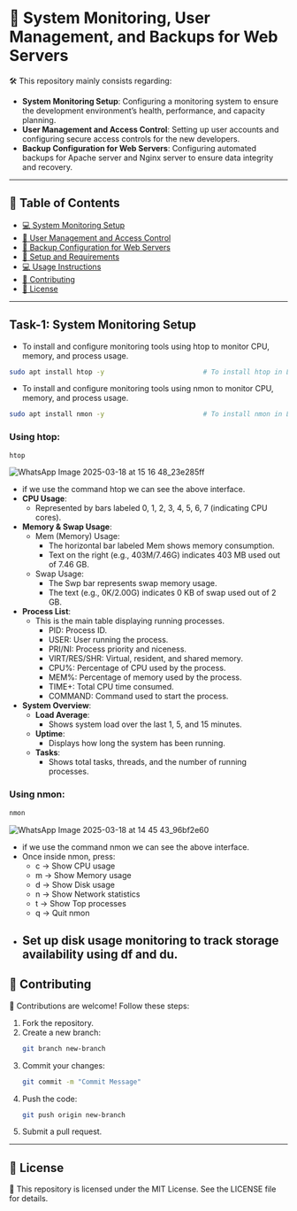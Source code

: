 # 🚀 System Monitoring, User Management, and Backups for Web Servers

🛠️ This repository mainly consists regarding:
- **System Monitoring Setup**: Configuring a monitoring system to ensure the development environment’s health, performance, and capacity planning.
- **User Management and Access Control**: Setting up user accounts and configuring secure access controls for the new developers.
- **Backup Configuration for Web Servers**: Configuring automated backups for Apache server and Nginx server to ensure data integrity and recovery.

---

## 📌 Table of Contents
- [💻 System Monitoring Setup](#System-Monitoring-Setup)
- [👤 User Management and Access Control](#User-Management-and-Access-Control)
- [💾 Backup Configuration for Web Servers](#Backup-Configuration-for-Web-Servers)
- [🔧 Setup and Requirements](#setup-and-requirements)
- [💻 Usage Instructions](#usage-instructions)
- [🤝 Contributing](#contributing)
- [📜 License](#license)

---

## Task-1:  System Monitoring Setup

- To install and configure monitoring tools using htop to monitor CPU, memory, and process usage.
```sh
sudo apt install htop -y                         # To install htop in Linux
```
- To install and configure monitoring tools using nmon to monitor CPU, memory, and process usage.
```sh
sudo apt install nmon -y                         # To install nmon in Linux
```

### Using htop:
```sh
htop
```
![WhatsApp Image 2025-03-18 at 15 16 48_23e285ff](https://github.com/user-attachments/assets/ebf6d216-6124-410c-a853-185f5bf0f714)
- if we use the command htop we can see the above interface.
- **CPU Usage**:
   - Represented by bars labeled 0, 1, 2, 3, 4, 5, 6, 7 (indicating CPU cores).
- **Memory & Swap Usage**:
   - Mem (Memory) Usage:
       - The horizontal bar labeled Mem shows memory consumption.
       - Text on the right (e.g., 403M/7.46G) indicates 403 MB used out of 7.46 GB.
   - Swap Usage:
       - The Swp bar represents swap memory usage.
       - The text (e.g., 0K/2.00G) indicates 0 KB of swap used out of 2 GB.
- **Process List**:
   - This is the main table displaying running processes.
       - PID: Process ID.
       - USER: User running the process.
       - PRI/NI: Process priority and niceness.
       - VIRT/RES/SHR: Virtual, resident, and shared memory.
       - CPU%: Percentage of CPU used by the process.
       - MEM%: Percentage of memory used by the process.
       - TIME+: Total CPU time consumed.
       - COMMAND: Command used to start the process.
- **System Overview**:
  - **Load Average**:
       -  Shows system load over the last 1, 5, and 15 minutes.
  - **Uptime**:
       - Displays how long the system has been running.
  - **Tasks**:
       - Shows total tasks, threads, and the number of running processes.

### Using nmon:
```sh
nmon
```
![WhatsApp Image 2025-03-18 at 14 45 43_96bf2e60](https://github.com/user-attachments/assets/17210f83-2cab-404e-8b2e-2fd9747da7c2)
- if we use the command nmon we can see the above interface.
- Once inside nmon, press:
     - c → Show CPU usage
     - m → Show Memory usage
     - d → Show Disk usage
     - n → Show Network statistics
     - t → Show Top processes
     - q → Quit nmon
- **Set up disk usage monitoring to track storage availability using df and du**.
    - 

## 🤝 Contributing
🙌 Contributions are welcome! Follow these steps:
1. Fork the repository.
2. Create a new branch:
   ```sh
   git branch new-branch
   ```
3. Commit your changes:
   ```sh
   git commit -m "Commit Message"
   ```
4. Push the code:
   ```sh
   git push origin new-branch
   ```
5. Submit a pull request.

---

## 📜 License
📄 This repository is licensed under the MIT License. See the LICENSE file for details.

